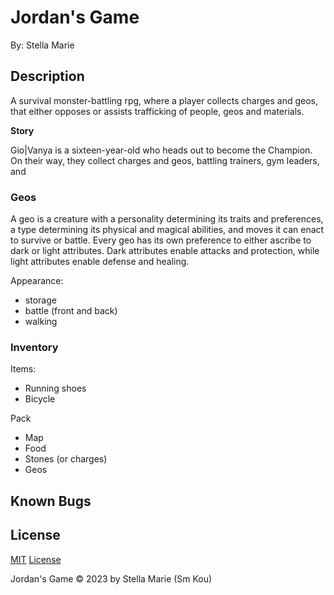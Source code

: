 # Jordan's Game

By: Stella Marie

## Description

A survival monster-battling rpg, where a player collects charges and geos, that either opposes or assists trafficking of people, geos and materials.


**Story**

Gio|Vanya is a sixteen-year-old who heads out to become the Champion. On their way, they collect charges and geos, battling trainers, gym leaders, and 

### Geos

A geo is a creature with a personality determining its traits and preferences, a type determining its physical and magical abilities, and moves it can enact to survive or battle. Every geo has its own preference to either ascribe to dark or light attributes. Dark attributes enable attacks and protection, while light attributes enable defense and healing. 

Appearance:
- storage
- battle (front and back)
- walking

### Inventory

Items:
- Running shoes
- Bicycle

Pack
- Map
- Food
- Stones (or charges)
- Geos


## Known Bugs

## License

[MIT](https://choosealicense.com/licenses/mit/)
[License](./LICENSE)

Jordan's Game © 2023 by Stella Marie (Sm Kou)